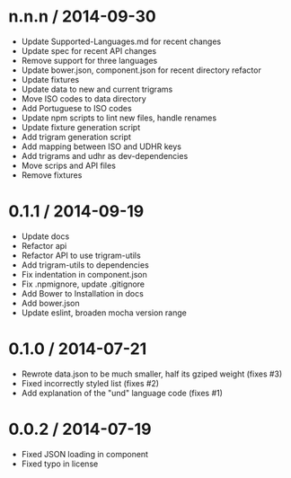 
n.n.n / 2014-09-30
==================

 * Update Supported-Languages.md for recent changes
 * Update spec for recent API changes
 * Remove support for three languages
 * Update bower.json, component.json for recent directory refactor
 * Update fixtures
 * Update data to new and current trigrams
 * Move ISO codes to data directory
 * Add Portuguese to ISO codes
 * Update npm scripts to lint new files, handle renames
 * Update fixture generation script
 * Add trigram generation script
 * Add mapping between ISO and UDHR keys
 * Add trigrams and udhr as dev-dependencies
 * Move scrips and API files
 * Remove fixtures

0.1.1 / 2014-09-19
==================

 * Update docs
 * Refactor api
 * Refactor API to use trigram-utils
 * Add trigram-utils to dependencies
 * Fix indentation in component.json
 * Fix .npmignore, update .gitignore
 * Add Bower to Installation in docs
 * Add bower.json
 * Update eslint, broaden mocha version range

0.1.0 / 2014-07-21
==================

 * Rewrote data.json to be much smaller, half its gziped weight (fixes #3)
 * Fixed incorrectly styled list (fixes #2)
 * Add explanation of the "und" language code (fixes #1)

0.0.2 / 2014-07-19
==================

 * Fixed JSON loading in component
 * Fixed typo in license
